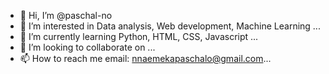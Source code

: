 - 👋 Hi, I’m @paschal-no
- 👀 I’m interested in Data analysis, Web development, Machine Learning ...
- 🌱 I’m currently learning Python, HTML, CSS, Javascript ...
- 💞️ I’m looking to collaborate on ...
- 📫 How to reach me email: nnaemekapaschalo@gmail.com...

<!---
paschal-no/paschal-no is a ✨ special ✨ repository because its `README.md` (this file) appears on your GitHub profile.
You can click the Preview link to take a look at your changes.
--->
